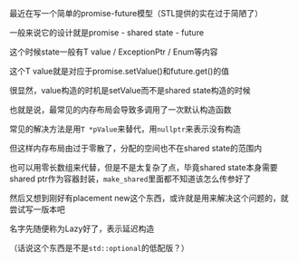 最近在写一个简单的promise-future模型（STL提供的实在过于简陋了）

一般来说它的设计就是promise - shared state - future

这个时候state一般有T value / ExceptionPtr / Enum等内容

这个T value就是对应于promise.setValue()和future.get()的值

很显然，value构造的时机是setValue而不是shared state构造的时候

也就是说，最常见的内存布局会导致多调用了一次默认构造函数

常见的解决方法是用`T *pValue`来替代，用`nullptr`来表示没有构造

但这样内存布局由过于零散了，分配的空间也不在shared state的范围内

也可以用零长数组来代替，但是不是太复杂了点，毕竟shared state本身需要shared ptr作为容器封装，`make_shared`里面都不知道该怎么传参好了

然后又想到刚好有placement new这个东西，或许就是用来解决这个问题的，就尝试写一版本吧

名字先随便称为Lazy好了，表示延迟构造

（话说这个东西是不是`std::optional`的低配版？）